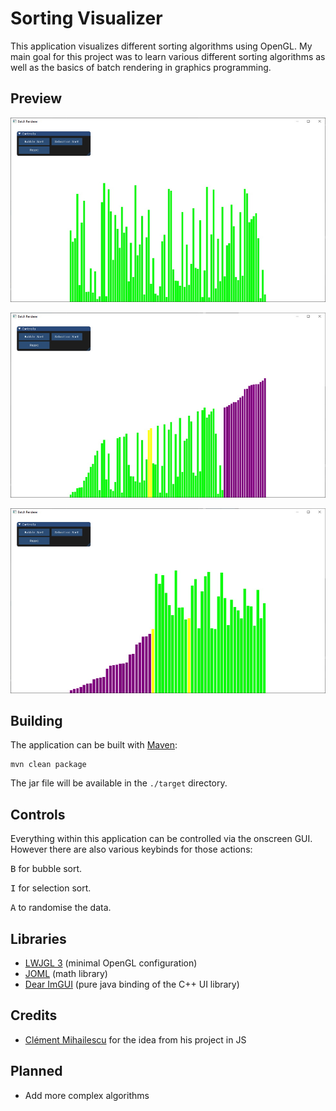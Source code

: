 # Sorting Visualizer
This application visualizes different sorting algorithms using OpenGL.
My main goal for this project was to learn various different sorting algorithms as well
as the basics of batch rendering in graphics programming.

## Preview

![Preview One](docs/example1.jpg)

![Preview Two](docs/example2.jpg)

![Preview Three](docs/example3.jpg)

## Building

  The application can be built with [Maven](https://maven.apache.org/):
    
    mvn clean package
    
  The jar file will be available in the `./target` directory.
  
## Controls
  Everything within this application can be controlled via the onscreen GUI.
  However there are also various keybinds for those actions:
  
  <kbd>B</kbd> for bubble sort.
  
  <kbd>I</kbd> for selection sort.
  
  <kbd>A</kbd> to randomise the data.
  
## Libraries

* [LWJGL 3](https://www.lwjgl.org/) (minimal OpenGL configuration)
* [JOML](https://github.com/JOML-CI/JOML) (math library)
* [Dear ImGUI](https://github.com/SpaiR/imgui-java) (pure java binding of the C++ UI library)

## Credits

* [Clément Mihailescu](https://github.com/clementmihailescu) for the idea from his project in JS

## Planned

  - Add more complex algorithms